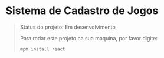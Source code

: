 <h1>Sistema de Cadastro de Jogos</h1>

> Status do projeto: Em desenvolvimento
>
> Para rodar este projeto na sua maquina, por favor digite:
>
> ```
> mpm install react
> ```
